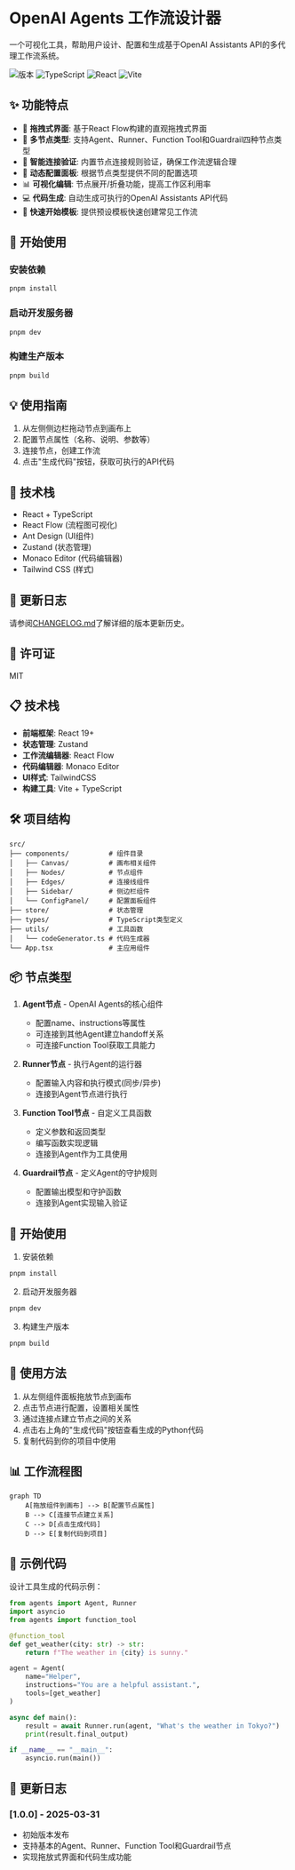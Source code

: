 # OpenAI Agents 工作流设计器

一个可视化工具，帮助用户设计、配置和生成基于OpenAI Assistants API的多代理工作流系统。


![版本](https://img.shields.io/badge/版本-1.0.0-blue.svg)
![TypeScript](https://img.shields.io/badge/TypeScript-5.2-blue.svg)
![React](https://img.shields.io/badge/React-18.2-61dafb.svg)
![Vite](https://img.shields.io/badge/Vite-4.5-747bff.svg)

## ✨ 功能特点

- 🧩 **拖拽式界面**: 基于React Flow构建的直观拖拽式界面
- 🤖 **多节点类型**: 支持Agent、Runner、Function Tool和Guardrail四种节点类型
- 🔗 **智能连接验证**: 内置节点连接规则验证，确保工作流逻辑合理
- 📝 **动态配置面板**: 根据节点类型提供不同的配置选项
- 📊 **可视化编辑**: 节点展开/折叠功能，提高工作区利用率
- 💻 **代码生成**: 自动生成可执行的OpenAI Assistants API代码
- 🚀 **快速开始模板**: 提供预设模板快速创建常见工作流

## 🚀 开始使用

### 安装依赖

```bash
pnpm install
```

### 启动开发服务器

```bash
pnpm dev
```

### 构建生产版本

```bash
pnpm build
```

## 💡 使用指南

1. 从左侧侧边栏拖动节点到画布上
2. 配置节点属性（名称、说明、参数等）
3. 连接节点，创建工作流
4. 点击"生成代码"按钮，获取可执行的API代码

## 🔧 技术栈

- React + TypeScript
- React Flow (流程图可视化)
- Ant Design (UI组件)
- Zustand (状态管理)
- Monaco Editor (代码编辑器)
- Tailwind CSS (样式)

## 📝 更新日志

请参阅[CHANGELOG.md](./CHANGELOG.md)了解详细的版本更新历史。

## 📄 许可证

MIT

## 📋 技术栈

- **前端框架**: React 19+
- **状态管理**: Zustand
- **工作流编辑器**: React Flow
- **代码编辑器**: Monaco Editor
- **UI样式**: TailwindCSS
- **构建工具**: Vite + TypeScript

## 🛠️ 项目结构

```
src/
├── components/          # 组件目录
│   ├── Canvas/          # 画布相关组件
│   ├── Nodes/           # 节点组件
│   ├── Edges/           # 连接线组件
│   ├── Sidebar/         # 侧边栏组件
│   └── ConfigPanel/     # 配置面板组件
├── store/               # 状态管理
├── types/               # TypeScript类型定义
├── utils/               # 工具函数
│   └── codeGenerator.ts # 代码生成器
└── App.tsx              # 主应用组件
```

## 📦 节点类型

1. **Agent节点** - OpenAI Agents的核心组件
   - 配置name、instructions等属性
   - 可连接到其他Agent建立handoff关系
   - 可连接Function Tool获取工具能力

2. **Runner节点** - 执行Agent的运行器
   - 配置输入内容和执行模式(同步/异步)
   - 连接到Agent节点进行执行

3. **Function Tool节点** - 自定义工具函数
   - 定义参数和返回类型
   - 编写函数实现逻辑
   - 连接到Agent作为工具使用

4. **Guardrail节点** - 定义Agent的守护规则
   - 配置输出模型和守护函数
   - 连接到Agent实现输入验证

## 🚀 开始使用

1. 安装依赖
```bash
pnpm install
```

2. 启动开发服务器
```bash
pnpm dev
```

3. 构建生产版本
```bash
pnpm build
```

## 📝 使用方法

1. 从左侧组件面板拖放节点到画布
2. 点击节点进行配置，设置相关属性
3. 通过连接点建立节点之间的关系
4. 点击右上角的"生成代码"按钮查看生成的Python代码
5. 复制代码到你的项目中使用

## 📊 工作流程图

```mermaid
graph TD
    A[拖放组件到画布] --> B[配置节点属性]
    B --> C[连接节点建立关系]
    C --> D[点击生成代码]
    D --> E[复制代码到项目]
```

## 📄 示例代码

设计工具生成的代码示例：

```python
from agents import Agent, Runner
import asyncio
from agents import function_tool

@function_tool
def get_weather(city: str) -> str:
    return f"The weather in {city} is sunny."

agent = Agent(
    name="Helper",
    instructions="You are a helpful assistant.",
    tools=[get_weather]
)

async def main():
    result = await Runner.run(agent, "What's the weather in Tokyo?")
    print(result.final_output)

if __name__ == "__main__":
    asyncio.run(main())
```

## 📅 更新日志

### [1.0.0] - 2025-03-31
* 初始版本发布
* 支持基本的Agent、Runner、Function Tool和Guardrail节点
* 实现拖放式界面和代码生成功能

